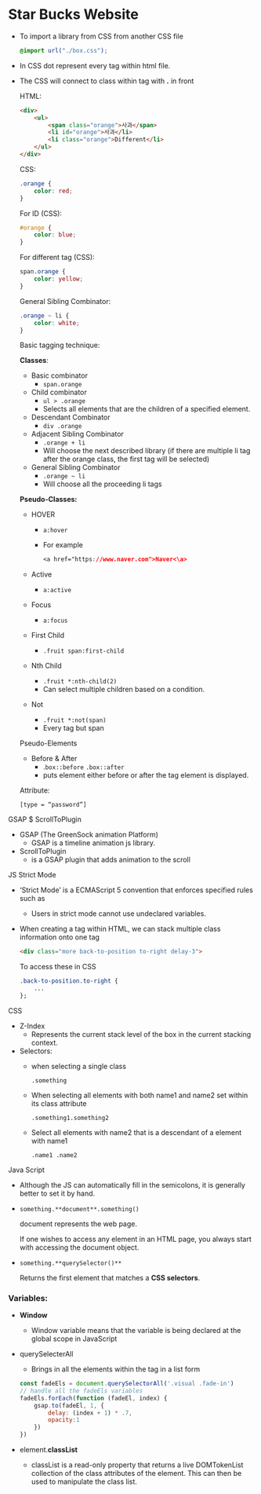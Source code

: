 # Star Bucks Website

- To import a library from CSS from another CSS file
    
    ```css
    @import url("./box.css");
    ```
    
- In CSS dot represent every tag within html file.
- The CSS will connect to class within tag with **.** in front
    
    HTML:
    
    ```html
    <div>
    	<ul>
    		<span class="orange">사과</span>
    		<li id="orange">사과</li>
    		<li class="orange">Different</li>
    	</ul>
    </div>
    ```
    
    CSS:
    
    ```css
    .orange {
    	color: red;
    }
    ```
    
    For ID (CSS):
    
    ```css
    #orange {
    	color: blue;
    }
    ```
    
    For different tag (CSS):
    
    ```css
    span.orange {
    	color: yellow;
    }
    ```
    
    General Sibling Combinator:
    
    ```css
    .orange ~ li {
    	color: white;
    }
    ```
    
    Basic tagging technique:
    
    **Classes**:
    
    - Basic combinator
        - `span.orange`
    - Child combinator
        - `ul > .orange`
        - Selects all elements that are the children of a specified element.
    - Descendant Combinator
        - `div .orange`
    - Adjacent Sibling Combinator
        - `.orange + li`
        - Will choose the next described library (if there are multiple li tag after the orange class, the first tag will be selected)
    - General Sibling Combinator
        - `.orange ~ li`
        - Will choose all the proceeding li tags
    
    **Pseudo-Classes:**
    
    - HOVER
        - `a:hover`
        - For example
            
            ```css
            <a href="https://www.naver.com">Naver<\a>
            ```
            
    - Active
        - `a:active`
    - Focus
        - `a:focus`
    - First Child
        - `.fruit span:first-child`
    - Nth Child
        - `.fruit *:nth-child(2)`
        - Can select multiple children based on a condition.
    - Not
        - `.fruit *:not(span)`
        - Every tag but span
    
    Pseudo-Elements
    
    - Before & After
        - .`box::before` `.box::after`
        - puts element either before or after the tag element is displayed.
    
    Attribute:
    
    `[type = “password”]`
    

GSAP $ ScrollToPlugin

- GSAP (The GreenSock animation Platform)
    - GSAP is a timeline animation js library.
- ScrollToPlugin
    - is a GSAP plugin that adds animation to the scroll

JS Strict Mode 

- ‘Strict Mode’ is a ECMAScript 5 convention that enforces specified rules such as
    - Users in strict mode cannot use undeclared variables.

- When creating a tag within HTML, we can stack multiple class information onto one tag
    
    ```html
    <div class="more back-to-position to-right delay-3">
    ```
    
    To access these in CSS
    
    ```css
    .back-to-position.to-right {
    	...
    };
    ```
    

CSS

- Z-Index
    - Represents the current stack level of the box in the current stacking context.
- Selectors:
    - when selecting a single class
        
        `.something`
        
    - When selecting all elements with both name1 and name2 set within its class attribute
        
        `.something1.something2`
        
    - Select all elements with name2 that is a descendant of a element with name1
        
        `.name1 .name2` 
        
         
        

Java Script

- Although the JS can automatically fill in the semicolons, it is generally better to set it by hand.
- `something.**document**.something()`
    
    document represents the web page. 
    
    If one wishes to access any element in an HTML page, you always start with accessing the document object. 
    
- `something.**querySelector()**`
    
    Returns the first element that matches a **CSS selectors**.
    

### Variables:

- **Window**
    - Window variable means that the variable is being declared at the global scope in JavaScript
- querySelecterAll
    - Brings in all the elements within the tag in a list form
    
    ```jsx
    const fadeEls = document.querySelectorAll('.visual .fade-in')
    // handle all the fadeEls variables
    fadeEls.forEach(function (fadeEl, index) {
        gsap.to(fadeEl, 1, {
            delay: (index + 1) * .7,
            opacity:1
        })
    })
    ```
    
- element.**classList**
    - classList is a read-only property that returns a live DOMTokenList collection of the class attributes of the element. This can then be used to manipulate the class list.
